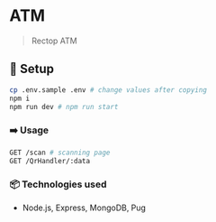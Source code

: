 # ATM

> Rectop ATM

## :wrench: Setup

```bash
cp .env.sample .env # change values after copying
npm i
npm run dev # npm run start
```

### :arrow_right: Usage

```bash
GET /scan # scanning page
GET /QrHandler/:data
```

### :package: Technologies used

* Node.js, Express, MongoDB, Pug
